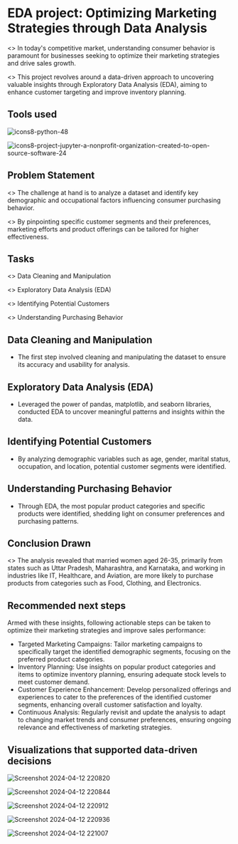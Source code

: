 # EDA project: Optimizing Marketing Strategies through Data Analysis

<> In today's competitive market, understanding consumer behavior is paramount for businesses seeking to optimize their marketing strategies and drive sales growth. 

<> This project revolves around a data-driven approach to uncovering valuable insights through Exploratory Data Analysis (EDA), aiming to enhance customer targeting and improve inventory planning.



## Tools used

![icons8-python-48](https://github.com/subhopriyodas1997/EDA_Project-1/assets/120428930/ba5a481c-6d0a-4d20-9e4a-2e7669f0c693)  

![icons8-project-jupyter-a-nonprofit-organization-created-to-open-source-software-24](https://github.com/subhopriyodas1997/EDA_Project-1/assets/120428930/034065c8-262d-49c1-9cff-066d862ce4a7)

## Problem Statement

<> The challenge at hand is to analyze a dataset and identify key demographic and occupational factors influencing consumer purchasing behavior. 

<> By pinpointing specific customer segments and their preferences, marketing efforts and product offerings can be tailored for higher effectiveness.
## Tasks


<> Data Cleaning and Manipulation

<> Exploratory Data Analysis (EDA)

<> Identifying Potential Customers

<> Understanding Purchasing Behavior
## Data Cleaning and Manipulation

- The first step involved cleaning and manipulating the dataset to ensure its accuracy and usability for analysis.
## Exploratory Data Analysis (EDA)

- Leveraged the power of pandas, matplotlib, and seaborn libraries, conducted EDA to uncover meaningful patterns and insights within the data.
## Identifying Potential Customers

- By analyzing demographic variables such as age, gender, marital status, occupation, and location, potential customer segments were identified.
## Understanding Purchasing Behavior

- Through EDA, the most popular product categories and specific products were identified, shedding light on consumer preferences and purchasing patterns.
## Conclusion Drawn

<> The analysis revealed that married women aged 26-35, primarily from states such as Uttar Pradesh, Maharashtra, and Karnataka, and working in industries like IT, Healthcare, and Aviation, are more likely to purchase products from categories such as Food, Clothing, and Electronics.

## Recommended next steps

Armed with these insights, following actionable steps can be taken to optimize their marketing strategies and improve sales performance:

- Targeted Marketing Campaigns: Tailor marketing campaigns to specifically target the identified demographic segments, focusing on the preferred product categories.
- Inventory Planning: Use insights on popular product categories and items to optimize inventory planning, ensuring adequate stock levels to meet customer demand.
- Customer Experience Enhancement: Develop personalized offerings and experiences to cater to the preferences of the identified customer segments, enhancing overall customer satisfaction and loyalty.
- Continuous Analysis: Regularly revisit and update the analysis to adapt to changing market trends and consumer preferences, ensuring ongoing relevance and effectiveness of marketing strategies.
## Visualizations that supported data-driven decisions

![Screenshot 2024-04-12 220820](https://github.com/subhopriyodas1997/EDA_Project-1/assets/120428930/9b6314e9-3be7-4ef1-af68-4838225c3c5a)

![Screenshot 2024-04-12 220844](https://github.com/subhopriyodas1997/EDA_Project-1/assets/120428930/4db5149c-1e65-496f-8db3-2826a3d51f63)

![Screenshot 2024-04-12 220912](https://github.com/subhopriyodas1997/EDA_Project-1/assets/120428930/9280b65c-8556-4498-9dce-bb39ac43c344)

![Screenshot 2024-04-12 220936](https://github.com/subhopriyodas1997/EDA_Project-1/assets/120428930/6b177c2b-7006-4b60-8b5c-b1b3544907a8)

![Screenshot 2024-04-12 221007](https://github.com/subhopriyodas1997/EDA_Project-1/assets/120428930/ff0f8ee4-8e59-431a-bde8-2eccd0192b35)
